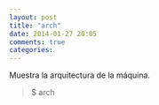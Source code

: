 ```yaml
---
layout: post
title: "arch"
date: 2014-01-27 20:05
comments: true
categories: 
---
```

Muestra la arquitectura de la máquina.

>$ arch

